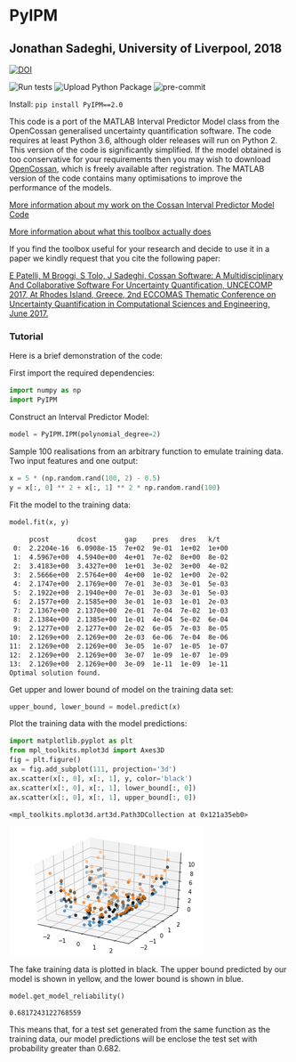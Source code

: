 # PyIPM
## Jonathan Sadeghi, University of Liverpool, 2018

[![DOI](https://zenodo.org/badge/124306436.svg)](https://zenodo.org/badge/latestdoi/124306436)

![Run tests](https://github.com/JCSadeghi/PyIPM/workflows/Run%20tests/badge.svg)
![Upload Python Package](https://github.com/JCSadeghi/PyIPM/workflows/Upload%20Python%20Package/badge.svg)
![pre-commit](https://github.com/JCSadeghi/PyIPM/workflows/pre-commit/badge.svg)

Install: `pip install PyIPM==2.0`

This code is a port of the MATLAB Interval Predictor Model class from the OpenCossan generalised uncertainty quantification software. The code requires at least Python 3.6, although older releases will run on Python 2.
This version of the code is significantly simplified. If the model obtained is too conservative for your requirements then you may wish to download [OpenCossan](http://www.cossan.co.uk), which is freely available after registration. The MATLAB version of the code contains many optimisations to improve the performance of the models.

[More information about my work on the Cossan Interval Predictor Model Code](https://jcsadeghi.github.io/blog/2018/math/)

[More information about what this toolbox actually does](https://www.researchgate.net/publication/317598944_COSSAN_SOFTWARE_A_MULTIDISCIPLINARY_AND_COLLABORATIVE_SOFTWARE_FOR_UNCERTAINTY_QUANTIFICATION)

If you find the toolbox useful for your research and decide to use it in a paper we kindly request that you cite the following paper:

[E Patelli, M Broggi, S Tolo, J Sadeghi, Cossan Software: A Multidisciplinary And Collaborative Software For Uncertainty Quantification, UNCECOMP 2017, At Rhodes Island, Greece, 2nd ECCOMAS Thematic Conference on Uncertainty Quantification in Computational Sciences and Engineering, June 2017.](https://www.researchgate.net/publication/317598944_COSSAN_SOFTWARE_A_MULTIDISCIPLINARY_AND_COLLABORATIVE_SOFTWARE_FOR_UNCERTAINTY_QUANTIFICATION)

### Tutorial

Here is a brief demonstration of the code:

First import the required dependencies:



```python
import numpy as np
import PyIPM
```

Construct an Interval Predictor Model:




```python
model = PyIPM.IPM(polynomial_degree=2)
```


Sample 100 realisations from an arbitrary function to emulate training data. Two input features and one output:


```python
x = 5 * (np.random.rand(100, 2) - 0.5)
y = x[:, 0] ** 2 + x[:, 1] ** 2 * np.random.rand(100)
```


Fit the model to the training data:


```python
model.fit(x, y)
```

         pcost       dcost       gap    pres   dres   k/t
     0:  2.2204e-16  6.0908e-15  7e+02  9e-01  1e+02  1e+00
     1:  4.5967e+00  4.5940e+00  4e+01  7e-02  8e+00  8e-02
     2:  3.4183e+00  3.4327e+00  1e+01  3e-02  3e+00  4e-02
     3:  2.5666e+00  2.5764e+00  4e+00  1e-02  1e+00  2e-02
     4:  2.1747e+00  2.1769e+00  7e-01  3e-03  3e-01  5e-03
     5:  2.1922e+00  2.1940e+00  7e-01  3e-03  3e-01  5e-03
     6:  2.1577e+00  2.1585e+00  3e-01  1e-03  1e-01  2e-03
     7:  2.1367e+00  2.1370e+00  2e-01  7e-04  7e-02  1e-03
     8:  2.1384e+00  2.1385e+00  1e-01  4e-04  5e-02  6e-04
     9:  2.1277e+00  2.1277e+00  2e-02  6e-05  7e-03  8e-05
    10:  2.1269e+00  2.1269e+00  2e-03  6e-06  7e-04  8e-06
    11:  2.1269e+00  2.1269e+00  3e-05  1e-07  1e-05  1e-07
    12:  2.1269e+00  2.1269e+00  3e-07  1e-09  1e-07  1e-09
    13:  2.1269e+00  2.1269e+00  3e-09  1e-11  1e-09  1e-11
    Optimal solution found.


Get upper and lower bound of model on the training data set:


```python
upper_bound, lower_bound = model.predict(x)
```


Plot the training data with the model predictions:


```python
import matplotlib.pyplot as plt
from mpl_toolkits.mplot3d import Axes3D
fig = plt.figure()
ax = fig.add_subplot(111, projection='3d')
ax.scatter(x[:, 0], x[:, 1], y, color='black')
ax.scatter(x[:, 0], x[:, 1], lower_bound[:, 0])
ax.scatter(x[:, 0], x[:, 1], upper_bound[:, 0])
```




    <mpl_toolkits.mplot3d.art3d.Path3DCollection at 0x121a35eb0>




![png](output_11_1.png)


The fake training data is plotted in black. The upper bound predicted by our model is shown in yellow, and the lower bound is shown in blue.



```python
model.get_model_reliability()
```




    0.6817243122768559



This means that, for a test set generated from the same function as the training data, our model predictions will be enclose the test set with probability greater than 0.682.
